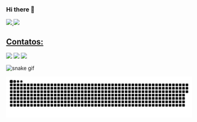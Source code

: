 ### Hi there 👋

<!--
**Teles-Gabriel/Teles-Gabriel** is a ✨ _special_ ✨ repository because its `README.md` (this file) appears on your GitHub profile.

Here are some ideas to get you started:

- 🔭 I’m currently working on ...
- 🌱 I’m currently learning ...
- 👯 I’m looking to collaborate on ...
- 🤔 I’m looking for help with ...
- 💬 Ask me about ...
- 📫 How to reach me: ...
- 😄 Pronouns: ...
- ⚡ Fun fact: ...
-->


<div>
<a href="https://github.com/Teles-Gabriel">
<img height="180em" src="https://github-readme-stats.vercel.app/api/top-langs/?username=Teles-Gabriel&layout=compact&langs_count=7&theme=dracula"/>
<img height="180em" src="https://github-readme-stats.vercel.app/api?username=Teles-Gabriel&show_icons=true&theme=dracula&include_all_commits=true&count_private=true"/>
</div>

## Contatos:

<div>
<a href = "mailto:contato@gabrielteles0609@gmail.com"><img src="https://img.shields.io/badge/Gmail-D14836?style=for-the-badge&logo=gmail&logoColor=white" target="_blank"></a>
<a href="https://instagram.com/gabrielteles001" target="_blank"><img src="https://img.shields.io/badge/-Instagram-%23E4405F?style=for-the-badge&logo=instagram&logoColor=white" target="_blank"></a>
<a href="https://www.linkedin.com/in/gabriel-teles" target="_blank"><img src="https://img.shields.io/badge/-LinkedIn-%230077B5?style=for-the-badge&logo=linkedin&logoColor=white" target="_blank"></a>   
</div>

![snake gif](https://github.com/Teles-Gabriel/Teles-Gabriel/blob/output/github-contribution-grid-snake.gif)

![Snake animation](https://github.com/Teles-Gabriel/Teles-Gabriel2/blob/output/github-contribution-grid-snake-dark.svg)

